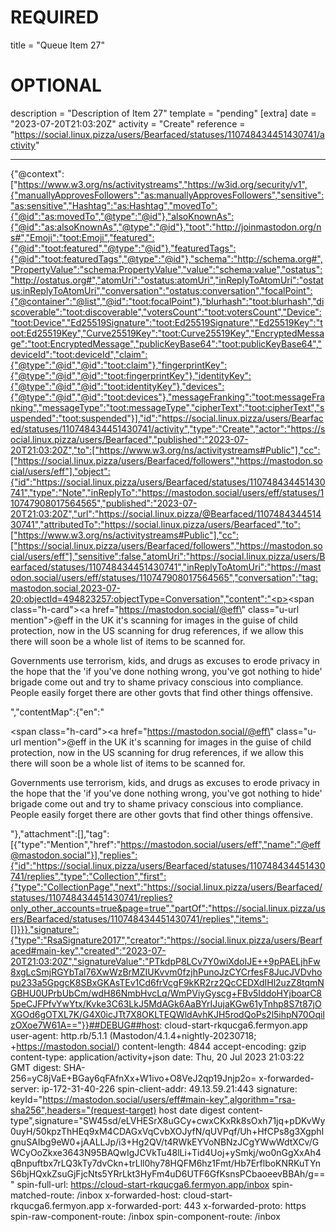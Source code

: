 
# REQUIRED
title = "Queue Item 27"
# OPTIONAL
description = "Description of Item 27"
template = "pending"
[extra]
date = "2023-07-20T21:03:20Z"
activity = "Create"
reference = "https://social.linux.pizza/users/Bearfaced/statuses/110748434451430741/activity"

---
{"@context":["https://www.w3.org/ns/activitystreams","https://w3id.org/security/v1",{"manuallyApprovesFollowers":"as:manuallyApprovesFollowers","sensitive":"as:sensitive","Hashtag":"as:Hashtag","movedTo":{"@id":"as:movedTo","@type":"@id"},"alsoKnownAs":{"@id":"as:alsoKnownAs","@type":"@id"},"toot":"http://joinmastodon.org/ns#","Emoji":"toot:Emoji","featured":{"@id":"toot:featured","@type":"@id"},"featuredTags":{"@id":"toot:featuredTags","@type":"@id"},"schema":"http://schema.org#","PropertyValue":"schema:PropertyValue","value":"schema:value","ostatus":"http://ostatus.org#","atomUri":"ostatus:atomUri","inReplyToAtomUri":"ostatus:inReplyToAtomUri","conversation":"ostatus:conversation","focalPoint":{"@container":"@list","@id":"toot:focalPoint"},"blurhash":"toot:blurhash","discoverable":"toot:discoverable","votersCount":"toot:votersCount","Device":"toot:Device","Ed25519Signature":"toot:Ed25519Signature","Ed25519Key":"toot:Ed25519Key","Curve25519Key":"toot:Curve25519Key","EncryptedMessage":"toot:EncryptedMessage","publicKeyBase64":"toot:publicKeyBase64","deviceId":"toot:deviceId","claim":{"@type":"@id","@id":"toot:claim"},"fingerprintKey":{"@type":"@id","@id":"toot:fingerprintKey"},"identityKey":{"@type":"@id","@id":"toot:identityKey"},"devices":{"@type":"@id","@id":"toot:devices"},"messageFranking":"toot:messageFranking","messageType":"toot:messageType","cipherText":"toot:cipherText","suspended":"toot:suspended"}],"id":"https://social.linux.pizza/users/Bearfaced/statuses/110748434451430741/activity","type":"Create","actor":"https://social.linux.pizza/users/Bearfaced","published":"2023-07-20T21:03:20Z","to":["https://www.w3.org/ns/activitystreams#Public"],"cc":["https://social.linux.pizza/users/Bearfaced/followers","https://mastodon.social/users/eff"],"object":{"id":"https://social.linux.pizza/users/Bearfaced/statuses/110748434451430741","type":"Note","inReplyTo":"https://mastodon.social/users/eff/statuses/110747908017564565","published":"2023-07-20T21:03:20Z","url":"https://social.linux.pizza/@Bearfaced/110748434451430741","attributedTo":"https://social.linux.pizza/users/Bearfaced","to":["https://www.w3.org/ns/activitystreams#Public"],"cc":["https://social.linux.pizza/users/Bearfaced/followers","https://mastodon.social/users/eff"],"sensitive":false,"atomUri":"https://social.linux.pizza/users/Bearfaced/statuses/110748434451430741","inReplyToAtomUri":"https://mastodon.social/users/eff/statuses/110747908017564565","conversation":"tag:mastodon.social,2023-07-20:objectId=494823257:objectType=Conversation","content":"<p><span class=\"h-card\"><a href=\"https://mastodon.social/@eff\" class=\"u-url mention\">@<span>eff</span></a></span> in the UK it&#39;s scanning for images in the guise of child protection, now in the US scanning for drug references, if we allow this there will soon be a whole list of items to be scanned for.</p><p>Governments use terrorism, kids, and drugs as excuses to erode privacy in the hope that the &#39;if you&#39;ve done nothing wrong, you&#39;ve got nothing to hide&#39; brigade come out and try to shame privacy conscious into compliance. People easily forget there are other govts that find other things offensive.</p>","contentMap":{"en":"<p><span class=\"h-card\"><a href=\"https://mastodon.social/@eff\" class=\"u-url mention\">@<span>eff</span></a></span> in the UK it&#39;s scanning for images in the guise of child protection, now in the US scanning for drug references, if we allow this there will soon be a whole list of items to be scanned for.</p><p>Governments use terrorism, kids, and drugs as excuses to erode privacy in the hope that the &#39;if you&#39;ve done nothing wrong, you&#39;ve got nothing to hide&#39; brigade come out and try to shame privacy conscious into compliance. People easily forget there are other govts that find other things offensive.</p>"},"attachment":[],"tag":[{"type":"Mention","href":"https://mastodon.social/users/eff","name":"@eff@mastodon.social"}],"replies":{"id":"https://social.linux.pizza/users/Bearfaced/statuses/110748434451430741/replies","type":"Collection","first":{"type":"CollectionPage","next":"https://social.linux.pizza/users/Bearfaced/statuses/110748434451430741/replies?only_other_accounts=true&page=true","partOf":"https://social.linux.pizza/users/Bearfaced/statuses/110748434451430741/replies","items":[]}}},"signature":{"type":"RsaSignature2017","creator":"https://social.linux.pizza/users/Bearfaced#main-key","created":"2023-07-20T21:03:20Z","signatureValue":"PTkdpP8LCv7Y0wiXdoIJE++9pPAELjhFw8xgLcSmjRGYbTal76XwWzBrMZIUKvvm0fzjhPunoJzCYCrfesF8JucJVDvhopu233a5GpgcK8SBxGKAsTEv1Cd6frVcgF9kKR2rz2QcCEDXdIHl2uzZ8tqmNGBHU0UPrbUbCm/wdH86NmbHvcLq/WmPViyGyscg+FBv5IddoHYjboarC85peCJFPfvYwYtx/Kvke3C63LkJ5MdAGk6AaBYrIJujaKGw61yTnhp8S7t87jOXGOd6gOTXL7K/G4X0icJTt7X8OKLTEQWldAvhKJH5rodQoPs2l5ihpN70OqiIzOXoe7W61A=="}}##DEBUG##host: cloud-start-rkqucga6.fermyon.app
user-agent: http.rb/5.1.1 (Mastodon/4.1.4+nightly-20230718; +https://mastodon.social/)
content-length: 4844
accept-encoding: gzip
content-type: application/activity+json
date: Thu, 20 Jul 2023 21:03:22 GMT
digest: SHA-256=yC8jVaE+BGay6qFAfnXx+W1ivo+O8VeJ2qp19Jnjp2o=
x-forwarded-server: ip-172-31-40-226
spin-client-addr: 49.13.59.21:443
signature: keyId="https://mastodon.social/users/eff#main-key",algorithm="rsa-sha256",headers="(request-target) host date digest content-type",signature="SW45sd/eLVHESrX8uGCy+cwxCKxRk8sOxh71jq+pDKvWy0uyH/50kpzThHEq9xM4CDAGxVqCvbXOJyfN/qUVPqf/Uh+HfCPs8g3XgphIgnuSAIbg9eW0+jAALLJp/i3+Hg2QV/t4RWkEYVoNBNzJCgYWwWdtXCv/GWCyOoZkxe3643N95BAQwIgJCVkTu48lLi+Tid4Uoj+ySmkj/wo0nGgXxAh4qBnpuftbx7rLQ3kTy7dvCkn+trLll0hy78HQFM6hz1Fmt/Hb7ErflboKNRKuTYnS6bjHQxkZsuGjFjcNts5YRrLkt3HyFm4uD6UTF6GfKsnsPCbaoeevBBAh/g=="
spin-full-url: https://cloud-start-rkqucga6.fermyon.app/inbox
spin-matched-route: /inbox
x-forwarded-host: cloud-start-rkqucga6.fermyon.app
x-forwarded-port: 443
x-forwarded-proto: https
spin-raw-component-route: /inbox
spin-component-route: /inbox

